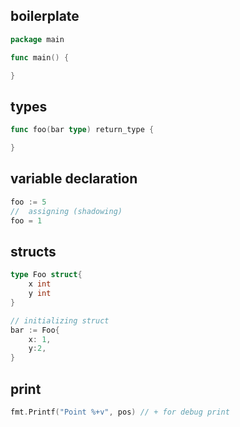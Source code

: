 ## boilerplate
```go
package main

func main() {

}
```

## types
```go
func foo(bar type) return_type {

}
```

## variable declaration
```go
foo := 5
//  assigning (shadowing)
foo = 1
```

## structs
```go
type Foo struct{
	x int
	y int
}

// initializing struct
bar := Foo{
	x: 1,
	y:2,
}
```
## print
```go
fmt.Printf("Point %+v", pos) // + for debug print
```